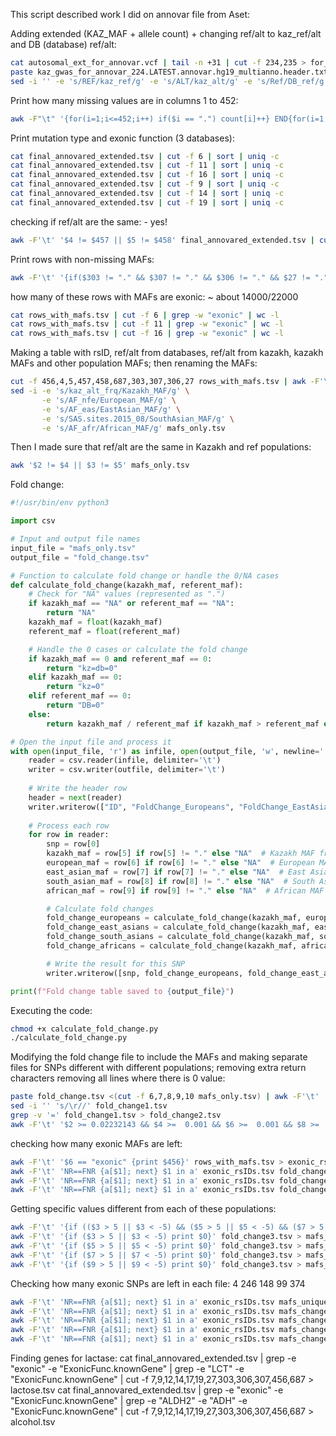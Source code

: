 This script described work I did on annovar file from Aset:

Adding extended (KAZ_MAF + allele count) + changing ref/alt to kaz_ref/alt and DB (database) ref/alt:
```bash
cat autosomal_ext_for_annovar.vcf | tail -n +31 | cut -f 234,235 > for_extended_vcf.tsv
paste kaz_gwas_for_annovar_224.LATEST.annovar.hg19_multianno.header.txt for_extended_vcf.tsv > final_annovared_extended.tsv
sed -i '' -e 's/REF/kaz_ref/g' -e 's/ALT/kaz_alt/g' -e 's/Ref/DB_ref/g' -e 's/Alt/DB_alt/g' final_annovared_extended.tsv
```

Print how many missing values are in columns 1 to 452:
```bash
awk -F"\t" '{for(i=1;i<=452;i++) if($i == ".") count[i]++} END{for(i=1;i<=452;i++) print "Column " i ": " count[i]}' final_annovared_extended.tsv 
```

Print mutation type and exonic function (3 databases):
```bash
cat final_annovared_extended.tsv | cut -f 6 | sort | uniq -c
cat final_annovared_extended.tsv | cut -f 11 | sort | uniq -c
cat final_annovared_extended.tsv | cut -f 16 | sort | uniq -c
cat final_annovared_extended.tsv | cut -f 9 | sort | uniq -c
cat final_annovared_extended.tsv | cut -f 14 | sort | uniq -c
cat final_annovared_extended.tsv | cut -f 19 | sort | uniq -c
```

checking if ref/alt are the same: - yes!
```bash
awk -F'\t' '$4 != $457 || $5 != $458' final_annovared_extended.tsv | cut -f 4,5,457,458 | head 
```

Print rows with non-missing MAFs: 
```bash
awk -F'\t' '{if($303 != "." && $307 != "." && $306 != "." && $27 != ".") print $0}' final_annovared_extended.tsv > rows_with_mafs.tsv
```

how many of these rows with MAFs are exonic: ~ about 14000/22000
```bash
cat rows_with_mafs.tsv | cut -f 6 | grep -w "exonic" | wc -l
cat rows_with_mafs.tsv | cut -f 11 | grep -w "exonic" | wc -l
cat rows_with_mafs.tsv | cut -f 16 | grep -w "exonic" | wc -l
```

Making a table with rsID, ref/alt from databases, ref/alt from kazakh, kazakh MAFs and other population MAFs; then renaming the MAFs:
```bash
cut -f 456,4,5,457,458,687,303,307,306,27 rows_with_mafs.tsv | awk -F'\t' '{print $7, $1, $2, $8, $9, $10, $6, $5, $3, $4}' OFS='\t' > mafs_only.tsv
sed -i -e 's/kaz_alt_frq/Kazakh_MAF/g' \
       -e 's/AF_nfe/European_MAF/g' \
       -e 's/AF_eas/EastAsian_MAF/g' \
       -e 's/SAS.sites.2015_08/SouthAsian_MAF/g' \
       -e 's/AF_afr/African_MAF/g' mafs_only.tsv
```

Then I made sure that ref/alt are the same in Kazakh and ref populations:
```bash
awk '$2 != $4 || $3 != $5' mafs_only.tsv
```

Fold change:
```python
#!/usr/bin/env python3

import csv

# Input and output file names
input_file = "mafs_only.tsv"
output_file = "fold_change.tsv"

# Function to calculate fold change or handle the 0/NA cases
def calculate_fold_change(kazakh_maf, referent_maf):
    # Check for "NA" values (represented as ".")
    if kazakh_maf == "NA" or referent_maf == "NA":
        return "NA"
    kazakh_maf = float(kazakh_maf)
    referent_maf = float(referent_maf)

    # Handle the 0 cases or calculate the fold change
    if kazakh_maf == 0 and referent_maf == 0:
        return "kz=db=0"
    elif kazakh_maf == 0:
        return "kz=0"
    elif referent_maf == 0:
        return "DB=0"
    else:
        return kazakh_maf / referent_maf if kazakh_maf > referent_maf else -(referent_maf / kazakh_maf)

# Open the input file and process it
with open(input_file, 'r') as infile, open(output_file, 'w', newline='') as outfile:
    reader = csv.reader(infile, delimiter='\t')
    writer = csv.writer(outfile, delimiter='\t')
    
    # Write the header row
    header = next(reader)
    writer.writerow(["ID", "FoldChange_Europeans", "FoldChange_EastAsians", "FoldChange_SouthAsians", "FoldChange_Africans"])
    
    # Process each row
    for row in reader:
        snp = row[0]
        kazakh_maf = row[5] if row[5] != "." else "NA"  # Kazakh MAF from column 6
        european_maf = row[6] if row[6] != "." else "NA"  # European MAF from column 7
        east_asian_maf = row[7] if row[7] != "." else "NA"  # East Asian MAF from column 8
        south_asian_maf = row[8] if row[8] != "." else "NA"  # South Asian MAF from column 9
        african_maf = row[9] if row[9] != "." else "NA"  # African MAF from column 10

        # Calculate fold changes
        fold_change_europeans = calculate_fold_change(kazakh_maf, european_maf)
        fold_change_east_asians = calculate_fold_change(kazakh_maf, east_asian_maf)
        fold_change_south_asians = calculate_fold_change(kazakh_maf, south_asian_maf)
        fold_change_africans = calculate_fold_change(kazakh_maf, african_maf)

        # Write the result for this SNP
        writer.writerow([snp, fold_change_europeans, fold_change_east_asians, fold_change_south_asians, fold_change_africans])

print(f"Fold change table saved to {output_file}")
```

Executing the code:
```bash
chmod +x calculate_fold_change.py 
./calculate_fold_change.py
```

Modifying the fold change file to include the MAFs and making separate files for SNPs different with different populations; 
removing extra return characters
removing all lines where there is 0 value:

```bash
paste fold_change.tsv <(cut -f 6,7,8,9,10 mafs_only.tsv) | awk -F'\t' '{print $1, $6, $2, $7, $3, $8, $4, $9, $5, $10}' OFS='\t' > fold_change1.tsv
sed -i '' 's/\r//' fold_change1.tsv
grep -v '=' fold_change1.tsv > fold_change2.tsv
awk -F'\t' '$2 >= 0.02232143 && $4 >=  0.001 && $6 >=  0.001 && $8 >=  0.01 && $10 >=  0.001' fold_change2.tsv > fold_change3.tsv
```

checking how many exonic MAFs are left:
```bash
awk -F'\t' '$6 == "exonic" {print $456}' rows_with_mafs.tsv > exonic_rsIDs.tsv
awk -F'\t' 'NR==FNR {a[$1]; next} $1 in a' exonic_rsIDs.tsv fold_change1.tsv | wc -l
awk -F'\t' 'NR==FNR {a[$1]; next} $1 in a' exonic_rsIDs.tsv fold_change2.tsv | wc -l
awk -F'\t' 'NR==FNR {a[$1]; next} $1 in a' exonic_rsIDs.tsv fold_change3.tsv | wc -l
```

Getting specific values different from each of these populations:
```bash
awk -F'\t' '{if (($3 > 5 || $3 < -5) && ($5 > 5 || $5 < -5) && ($7 > 5 || $7 < -5) && ($9 > 5 || $9 < -5)) print $0}' fold_change3.tsv > mafs_unique.tsv
awk -F'\t' '{if ($3 > 5 || $3 < -5) print $0}' fold_change3.tsv > mafs_change_euro.tsv
awk -F'\t' '{if ($5 > 5 || $5 < -5) print $0}' fold_change3.tsv > mafs_change_eastAsia.tsv
awk -F'\t' '{if ($7 > 5 || $7 < -5) print $0}' fold_change3.tsv > mafs_change_southAsia.tsv
awk -F'\t' '{if ($9 > 5 || $9 < -5) print $0}' fold_change3.tsv > mafs_change_afro.tsv
```

Checking how many exonic SNPs are left in each file: 4 246 148 99 374
```bash
awk -F'\t' 'NR==FNR {a[$1]; next} $1 in a' exonic_rsIDs.tsv mafs_unique.tsv | wc -l
awk -F'\t' 'NR==FNR {a[$1]; next} $1 in a' exonic_rsIDs.tsv mafs_change_euro.tsv | wc -l
awk -F'\t' 'NR==FNR {a[$1]; next} $1 in a' exonic_rsIDs.tsv mafs_change_eastAsia.tsv | wc -l
awk -F'\t' 'NR==FNR {a[$1]; next} $1 in a' exonic_rsIDs.tsv mafs_change_southAsia.tsv | wc -l
awk -F'\t' 'NR==FNR {a[$1]; next} $1 in a' exonic_rsIDs.tsv mafs_change_afro.tsv | wc -l
```

Finding genes for lactase:
cat final_annovared_extended.tsv | grep -e "exonic" -e "ExonicFunc.knownGene" | grep -e "LCT" -e "ExonicFunc.knownGene" | cut -f 7,9,12,14,17,19,27,303,306,307,456,687 > lactose.tsv
cat final_annovared_extended.tsv | grep -e "exonic" -e "ExonicFunc.knownGene" | grep -e "ALDH2" -e "ADH" -e "ExonicFunc.knownGene" | cut -f 7,9,12,14,17,19,27,303,306,307,456,687 > alcohol.tsv

